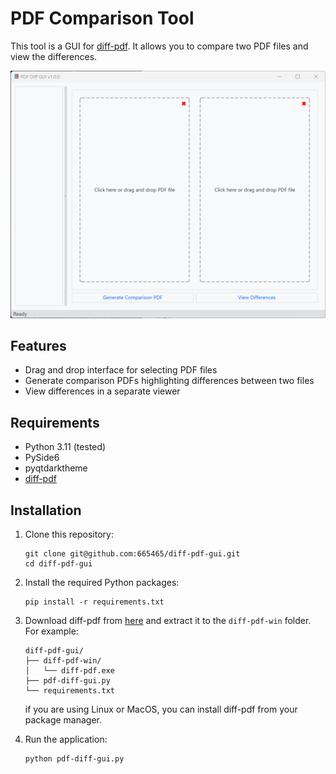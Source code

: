 # PDF Comparison Tool

This tool is a GUI for [diff-pdf](https://github.com/vslavik/diff-pdf). It allows you to compare two PDF files and view the differences.

![PDF Comparison Tool Screenshot](screenshots/pdf-diff-gui.png)



## Features

- Drag and drop interface for selecting PDF files
- Generate comparison PDFs highlighting differences between two files
- View differences in a separate viewer

## Requirements

- Python 3.11 (tested)
- PySide6
- pyqtdarktheme
- [diff-pdf](https://github.com/vslavik/diff-pdf/releases)

## Installation

1. Clone this repository:
   ```
   git clone git@github.com:665465/diff-pdf-gui.git
   cd diff-pdf-gui
   ```

2. Install the required Python packages:
   ```
   pip install -r requirements.txt
   ```

3. Download diff-pdf from [here](https://github.com/vslavik/diff-pdf/releases) and extract it to the `diff-pdf-win` folder. For example:
   ```
   diff-pdf-gui/
   ├── diff-pdf-win/
   │   └── diff-pdf.exe
   ├── pdf-diff-gui.py
   └── requirements.txt
   ```
   if you are using Linux or MacOS, you can install diff-pdf from your package manager.

4. Run the application:
   ```
   python pdf-diff-gui.py
   ```